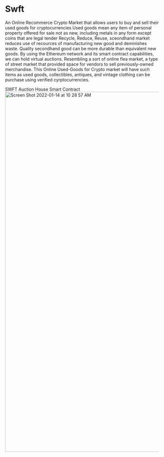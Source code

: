 # Swft
An Online Recommerce Crypto Market that allows users to buy and sell their used goods for cryptocurrencies 
Used goods mean any item of personal property offered for sale not as new, including metals in any form except coins that are legal tender
Recycle, Reduce, Reuse, sceondhand market reduces use of recources of manufacturing new good and deminishes waste. Quality secondhand good can be more durable than equivalent new goods.
By using the Ethereum network and its smart contract capabilities, we can hold virtual auctions. Resembling a sort of online flea market, a type of street market that provided space for vendors to sell previously-owned merchandise. 
This Online Used-Goods for Crypto market will have such items as used goods, collectibles, antiques, and vintage clothing can be purchase using verified cyrptocurrencies. 

SWFT Auction House Smart Contract
<img width="1177" alt="Screen Shot 2022-01-14 at 10 28 57 AM" src="https://user-images.githubusercontent.com/87771983/149559023-2d95b27c-6f4e-4b04-86ed-5936917b06b8.png">
